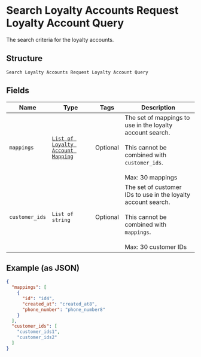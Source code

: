 
# Search Loyalty Accounts Request Loyalty Account Query

The search criteria for the loyalty accounts.

## Structure

`Search Loyalty Accounts Request Loyalty Account Query`

## Fields

| Name | Type | Tags | Description |
|  --- | --- | --- | --- |
| `mappings` | [`List of Loyalty Account Mapping`](../../doc/models/loyalty-account-mapping.md) | Optional | The set of mappings to use in the loyalty account search.<br><br>This cannot be combined with `customer_ids`.<br><br>Max: 30 mappings |
| `customer_ids` | `List of string` | Optional | The set of customer IDs to use in the loyalty account search.<br><br>This cannot be combined with `mappings`.<br><br>Max: 30 customer IDs |

## Example (as JSON)

```json
{
  "mappings": [
    {
      "id": "id4",
      "created_at": "created_at8",
      "phone_number": "phone_number8"
    }
  ],
  "customer_ids": [
    "customer_ids1",
    "customer_ids2"
  ]
}
```

